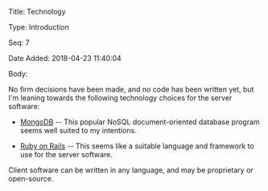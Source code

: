 Title:  Technology

Type:   Introduction

Seq:    7

Date Added: 2018-04-23 11:40:04

Body:   
 
No firm decisions have been made, and no code has been written yet, but I'm leaning towards the following technology choices for the server software:

* [MongoDB][mdb] -- This popular NoSQL document-oriented database program seems well suited to my intentions. 

* [Ruby on Rails][ror] -- This seems like a suitable language and framework to use for the server software. 

Client software can be written in any language, and may be proprietary or open-source. 

[mdb]: https://en.wikipedia.org/wiki/MongoDB

[ror]: https://en.wikipedia.org/wiki/Ruby_on_Rails


